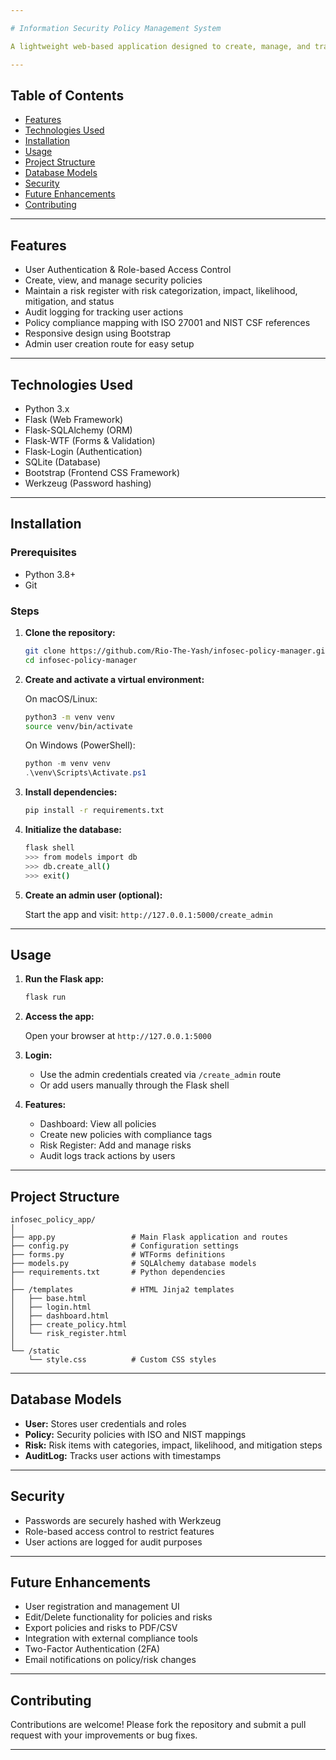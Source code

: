 ```yaml
---

# Information Security Policy Management System

A lightweight web-based application designed to create, manage, and track ISO 27001-style information security policies and risk registers. Built with Flask, SQLite, and Bootstrap, this project provides role-based access, audit logging, and compliance mapping based on industry security frameworks like ISO 27001 and NIST CSF.

---
```


## Table of Contents

* [Features](#features)
* [Technologies Used](#technologies-used)
* [Installation](#installation)
* [Usage](#usage)
* [Project Structure](#project-structure)
* [Database Models](#database-models)
* [Security](#security)
* [Future Enhancements](#future-enhancements)
* [Contributing](#contributing)

---

## Features

* User Authentication & Role-based Access Control
* Create, view, and manage security policies
* Maintain a risk register with risk categorization, impact, likelihood, mitigation, and status
* Audit logging for tracking user actions
* Policy compliance mapping with ISO 27001 and NIST CSF references
* Responsive design using Bootstrap
* Admin user creation route for easy setup

---

## Technologies Used

* Python 3.x
* Flask (Web Framework)
* Flask-SQLAlchemy (ORM)
* Flask-WTF (Forms & Validation)
* Flask-Login (Authentication)
* SQLite (Database)
* Bootstrap (Frontend CSS Framework)
* Werkzeug (Password hashing)

---

## Installation

### Prerequisites

* Python 3.8+
* Git

### Steps

1. **Clone the repository:**

   ```bash
   git clone https://github.com/Rio-The-Yash/infosec-policy-manager.git
   cd infosec-policy-manager
   ```

2. **Create and activate a virtual environment:**

   On macOS/Linux:

   ```bash
   python3 -m venv venv
   source venv/bin/activate
   ```

   On Windows (PowerShell):

   ```powershell
   python -m venv venv
   .\venv\Scripts\Activate.ps1
   ```

3. **Install dependencies:**

   ```bash
   pip install -r requirements.txt
   ```

4. **Initialize the database:**

   ```bash
   flask shell
   >>> from models import db
   >>> db.create_all()
   >>> exit()
   ```

5. **Create an admin user (optional):**

   Start the app and visit:
   `http://127.0.0.1:5000/create_admin`

---

## Usage

1. **Run the Flask app:**

   ```bash
   flask run
   ```

2. **Access the app:**

   Open your browser at `http://127.0.0.1:5000`

3. **Login:**

   * Use the admin credentials created via `/create_admin` route
   * Or add users manually through the Flask shell

4. **Features:**

   * Dashboard: View all policies
   * Create new policies with compliance tags
   * Risk Register: Add and manage risks
   * Audit logs track actions by users

---

## Project Structure

```
infosec_policy_app/
│
├── app.py                 # Main Flask application and routes
├── config.py              # Configuration settings
├── forms.py               # WTForms definitions
├── models.py              # SQLAlchemy database models
├── requirements.txt       # Python dependencies
│
├── /templates             # HTML Jinja2 templates
│   ├── base.html
│   ├── login.html
│   ├── dashboard.html
│   ├── create_policy.html
│   └── risk_register.html
│
└── /static
    └── style.css          # Custom CSS styles
```

---

## Database Models

* **User:** Stores user credentials and roles
* **Policy:** Security policies with ISO and NIST mappings
* **Risk:** Risk items with categories, impact, likelihood, and mitigation steps
* **AuditLog:** Tracks user actions with timestamps

---

## Security

* Passwords are securely hashed with Werkzeug
* Role-based access control to restrict features
* User actions are logged for audit purposes

---

## Future Enhancements

* User registration and management UI
* Edit/Delete functionality for policies and risks
* Export policies and risks to PDF/CSV
* Integration with external compliance tools
* Two-Factor Authentication (2FA)
* Email notifications on policy/risk changes

---

## Contributing

Contributions are welcome! Please fork the repository and submit a pull request with your improvements or bug fixes.

---
